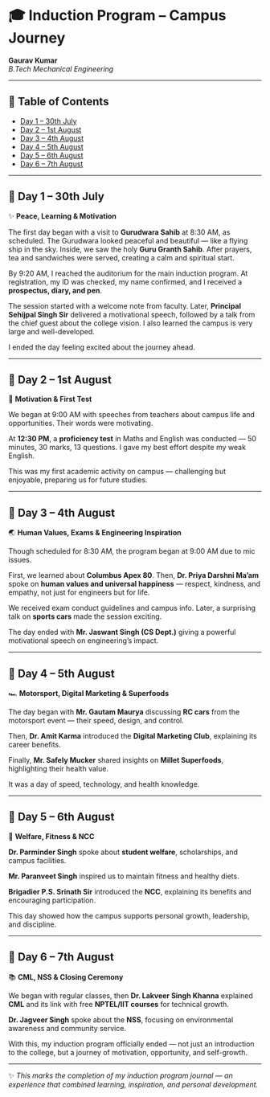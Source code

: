 # 🎓 Induction Program – Campus Journey  
**Gaurav Kumar**  
_B.Tech Mechanical Engineering_  

---

## 📌 Table of Contents
- [Day 1 – 30th July](#day-1--30th-july)
- [Day 2 – 1st August](#day-2--1st-august)
- [Day 3 – 4th August](#day-3--4th-august)
- [Day 4 – 5th August](#day-4--5th-august)
- [Day 5 – 6th August](#day-5--6th-august)
- [Day 6 – 7th August](#day-6--7th-august)

---

## 📅 Day 1 – 30th July  
✨ **Peace, Learning & Motivation**  

The first day began with a visit to **Gurudwara Sahib** at 8:30 AM, as scheduled. The Gurudwara looked peaceful and beautiful — like a flying ship in the sky. Inside, we saw the holy **Guru Granth Sahib**. After prayers, tea and sandwiches were served, creating a calm and spiritual start.  

By 9:20 AM, I reached the auditorium for the main induction program. At registration, my ID was checked, my name confirmed, and I received a **prospectus, diary, and pen**.  

The session started with a welcome note from faculty. Later, **Principal Sehijpal Singh Sir** delivered a motivational speech, followed by a talk from the chief guest about the college vision. I also learned the campus is very large and well-developed.  

I ended the day feeling excited about the journey ahead.  

---

## 📅 Day 2 – 1st August  
📝 **Motivation & First Test**  

We began at 9:00 AM with speeches from teachers about campus life and opportunities. Their words were motivating.  

At **12:30 PM**, a **proficiency test** in Maths and English was conducted — 50 minutes, 30 marks, 13 questions. I gave my best effort despite my weak English.  

This was my first academic activity on campus — challenging but enjoyable, preparing us for future studies.  

---

## 📅 Day 3 – 4th August  
🌏 **Human Values, Exams & Engineering Inspiration**  

Though scheduled for 8:30 AM, the program began at 9:00 AM due to mic issues.  

First, we learned about **Columbus Apex 80**. Then, **Dr. Priya Darshni Ma’am** spoke on **human values and universal happiness** — respect, kindness, and empathy, not just for engineers but for life.  

We received exam conduct guidelines and campus info. Later, a surprising talk on **sports cars** made the session exciting.  

The day ended with **Mr. Jaswant Singh (CS Dept.)** giving a powerful motivational speech on engineering’s impact.  

---

## 📅 Day 4 – 5th August  
🏎 **Motorsport, Digital Marketing & Superfoods**  

The day began with **Mr. Gautam Maurya** discussing **RC cars** from the motorsport event — their speed, design, and control.  

Then, **Dr. Amit Karma** introduced the **Digital Marketing Club**, explaining its career benefits.  

Finally, **Mr. Safely Mucker** shared insights on **Millet Superfoods**, highlighting their health value.  

It was a day of speed, technology, and health knowledge.  

---

## 📅 Day 5 – 6th August  
💪 **Welfare, Fitness & NCC**  

**Dr. Parminder Singh** spoke about **student welfare**, scholarships, and campus facilities.  

**Mr. Paranveet Singh** inspired us to maintain fitness and healthy diets.  

**Brigadier P.S. Srinath Sir** introduced the **NCC**, explaining its benefits and encouraging participation.  

This day showed how the campus supports personal growth, leadership, and discipline.  

---

## 📅 Day 6 – 7th August  
📚 **CML, NSS & Closing Ceremony**  

We began with regular classes, then **Dr. Lakveer Singh Khanna** explained **CML** and its link with free **NPTEL/IIT courses** for technical growth.  

**Dr. Jagveer Singh** spoke about the **NSS**, focusing on environmental awareness and community service.  

With this, my induction program officially ended — not just an introduction to the college, but a journey of motivation, opportunity, and self-growth.  

---

✨ _This marks the completion of my induction program journal — an experience that combined learning, inspiration, and personal development._